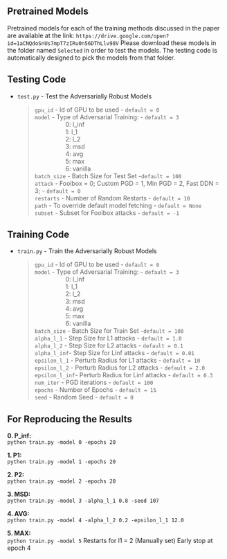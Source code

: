 ## Pretrained Models  
Pretrained models for each of the training methods discussed in the paper are available at the link:
`https://drive.google.com/open?id=1aCNQdoSnUs7mpT7zIRu0n56DThLlv98V`
Please download these models in the folder named `Selected`  in order to test the models.
The testing code is automatically designed to pick the models from that folder. 


## Testing Code

+ `test.py` - Test the Adversarially Robust Models
  > `gpu_id`  - Id of GPU to be used  - `default = 0`  
  > `model`   - Type of Adversarial Training:  - `default = 3`   
&nbsp;&nbsp;&nbsp;&nbsp;&nbsp;&nbsp;&nbsp;&nbsp;&nbsp;&nbsp;&nbsp;&nbsp;&nbsp;&nbsp;&nbsp;&nbsp;&nbsp;&nbsp;0: l_inf  
&nbsp;&nbsp;&nbsp;&nbsp;&nbsp;&nbsp;&nbsp;&nbsp;&nbsp;&nbsp;&nbsp;&nbsp;&nbsp;&nbsp;&nbsp;&nbsp;&nbsp;&nbsp;1: l_1  
&nbsp;&nbsp;&nbsp;&nbsp;&nbsp;&nbsp;&nbsp;&nbsp;&nbsp;&nbsp;&nbsp;&nbsp;&nbsp;&nbsp;&nbsp;&nbsp;&nbsp;&nbsp;2: l_2   
&nbsp;&nbsp;&nbsp;&nbsp;&nbsp;&nbsp;&nbsp;&nbsp;&nbsp;&nbsp;&nbsp;&nbsp;&nbsp;&nbsp;&nbsp;&nbsp;&nbsp;&nbsp;3: msd  
&nbsp;&nbsp;&nbsp;&nbsp;&nbsp;&nbsp;&nbsp;&nbsp;&nbsp;&nbsp;&nbsp;&nbsp;&nbsp;&nbsp;&nbsp;&nbsp;&nbsp;&nbsp;4: avg  
&nbsp;&nbsp;&nbsp;&nbsp;&nbsp;&nbsp;&nbsp;&nbsp;&nbsp;&nbsp;&nbsp;&nbsp;&nbsp;&nbsp;&nbsp;&nbsp;&nbsp;&nbsp;5: max  
&nbsp;&nbsp;&nbsp;&nbsp;&nbsp;&nbsp;&nbsp;&nbsp;&nbsp;&nbsp;&nbsp;&nbsp;&nbsp;&nbsp;&nbsp;&nbsp;&nbsp;&nbsp;6: vanilla  
  > `batch_size` - Batch Size for Test Set -`default = 100`  
  > `attack` - Foolbox = 0; Custom PGD = 1, Min PGD = 2, Fast DDN = 3;  - `default = 0`  
  > `restarts`  - Number of Random Restarts - `default = 10`  
  > `path` - To override default model fetching - `default = None`   
  > `subset` - Subset for Foolbox attacks - `default = -1`   


## Training Code

+ `train.py` - Train the Adversarially Robust Models
  > `gpu_id`  - Id of GPU to be used  - `default = 0`  
  > `model`   - Type of Adversarial Training:  - `default = 3`   
&nbsp;&nbsp;&nbsp;&nbsp;&nbsp;&nbsp;&nbsp;&nbsp;&nbsp;&nbsp;&nbsp;&nbsp;&nbsp;&nbsp;&nbsp;&nbsp;&nbsp;&nbsp;0: l_inf  
&nbsp;&nbsp;&nbsp;&nbsp;&nbsp;&nbsp;&nbsp;&nbsp;&nbsp;&nbsp;&nbsp;&nbsp;&nbsp;&nbsp;&nbsp;&nbsp;&nbsp;&nbsp;1: l_1  
&nbsp;&nbsp;&nbsp;&nbsp;&nbsp;&nbsp;&nbsp;&nbsp;&nbsp;&nbsp;&nbsp;&nbsp;&nbsp;&nbsp;&nbsp;&nbsp;&nbsp;&nbsp;2: l_2  
&nbsp;&nbsp;&nbsp;&nbsp;&nbsp;&nbsp;&nbsp;&nbsp;&nbsp;&nbsp;&nbsp;&nbsp;&nbsp;&nbsp;&nbsp;&nbsp;&nbsp;&nbsp;3: msd  
&nbsp;&nbsp;&nbsp;&nbsp;&nbsp;&nbsp;&nbsp;&nbsp;&nbsp;&nbsp;&nbsp;&nbsp;&nbsp;&nbsp;&nbsp;&nbsp;&nbsp;&nbsp;4: avg   
&nbsp;&nbsp;&nbsp;&nbsp;&nbsp;&nbsp;&nbsp;&nbsp;&nbsp;&nbsp;&nbsp;&nbsp;&nbsp;&nbsp;&nbsp;&nbsp;&nbsp;&nbsp;5: max   
&nbsp;&nbsp;&nbsp;&nbsp;&nbsp;&nbsp;&nbsp;&nbsp;&nbsp;&nbsp;&nbsp;&nbsp;&nbsp;&nbsp;&nbsp;&nbsp;&nbsp;&nbsp;6: vanilla  
  > `batch_size` - Batch Size for Train Set -`default = 100`  
  > `alpha_l_1` - Step Size for L1 attacks - `default = 1.0`    
  > `alpha_l_2` - Step Size for L2 attacks - `default = 0.1`   
  > `alpha_l_inf`- Step Size for Linf attacks - `default = 0.01`   
  > `epsilon_l_1` - Perturb Radius for L1 attacks - `default = 10`    
  > `epsilon_l_2` - Perturb Radius for L2 attacks - `default = 2.0`   
  > `epsilon_l_inf`- Perturb Radius for Linf attacks - `default = 0.3`    
  > `num_iter`  - PGD iterations - `default = 100`   
  > `epochs`  - Number of Epochs - `default = 15`  
  > `seed`  - Random Seed - `default = 0`  


## For Reproducing the Results

**0. P_inf:**  
`python train.py -model 0 -epochs 20`
  
**1. P1:**  
`python train.py -model 1 -epochs 20`

**2. P2:**  
`python train.py -model 2 -epochs 20`
  
**3. MSD:**   
`python train.py -model 3 -alpha_l_1 0.8 -seed 107`

**4. AVG:**  
`python train.py -model 4 -alpha_l_2 0.2 -epsilon_l_1 12.0`

**5. MAX:**  
`python train.py -model 5`
  Restarts for l1 = 2 (Manually set)
  Early stop at epoch 4
  


